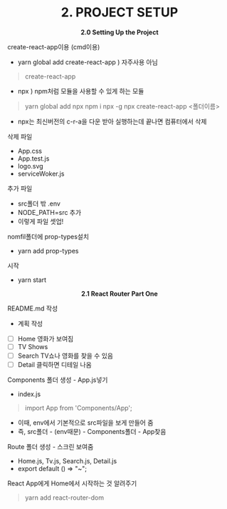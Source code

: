 <h1 align="center">
2. PROJECT SETUP
</h1> 
<p align="center">
  <strong>2.0 Setting Up the Project</strong><br>
</p>

create-react-app이용 (cmd이용)
+ yarn global add create-react-app ) 자주사용 아님
> create-react-app
+ npx ) npm처럼 모듈을 사용할 수 있게 하는 모듈
> yarn global add npx
> npm i npx -g
> npx create-react-app <폴더이름>
+ npx는 최신버전의 c-r-a을 다운 받아 실행하는데 끝나면 컴퓨터에서 삭제

삭제 파일
+ App.css
+ App.test.js
+ logo.svg
+ serviceWoker.js

추가 파일 
+ src폴더 밖 .env
+ NODE_PATH=src 추가
+ 이렇게 파일 셋업!

nomfil폴더에 prop-types설치
+ yarn add prop-types

시작
+ yarn start

<p align="center">
  <strong>2.1 React Router Part One </strong><br>
</p>

README.md 작성
+ 계획 작성
- [ ] Home 영화가 보여짐
- [ ] TV Shows
- [ ] Search TV쇼나 영화를 찾을 수 있음
- [ ] Detail 클릭하면 디테일 나옴

Components 폴더 생성 - App.js넣기
+ index.js 
> import App from 'Components/App';
+ 이때, env에서 기본적으로 src파일을 보게 만들어 줌
+ 즉, src폴더 - (env때문) - Components폴더 - App찾음

Route 폴더 생성 - 스크린 보여줌
+ Home.js, Tv.js, Search.js, Detail.js
+ export default () => "~";

React App에게 Home에서 시작하는 것 알려주기
> yarn add react-router-dom

